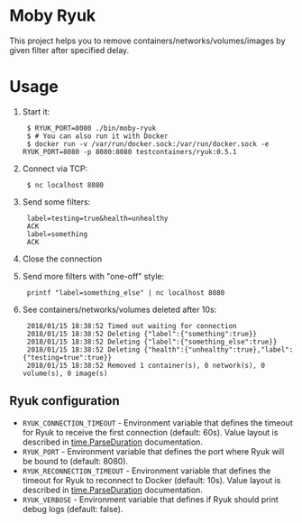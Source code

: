 # Moby Ryuk

This project helps you to remove containers/networks/volumes/images by given filter after specified delay.

# Usage

1. Start it:

        $ RYUK_PORT=8080 ./bin/moby-ryuk
        $ # You can also run it with Docker
        $ docker run -v /var/run/docker.sock:/var/run/docker.sock -e RYUK_PORT=8080 -p 8080:8080 testcontainers/ryuk:0.5.1

1. Connect via TCP:

        $ nc localhost 8080

1. Send some filters:

        label=testing=true&health=unhealthy
        ACK
        label=something
        ACK

1. Close the connection

1. Send more filters with "one-off" style:

        printf "label=something_else" | nc localhost 8080

1. See containers/networks/volumes deleted after 10s:

        2018/01/15 18:38:52 Timed out waiting for connection
        2018/01/15 18:38:52 Deleting {"label":{"something":true}}
        2018/01/15 18:38:52 Deleting {"label":{"something_else":true}}
        2018/01/15 18:38:52 Deleting {"health":{"unhealthy":true},"label":{"testing=true":true}}
        2018/01/15 18:38:52 Removed 1 container(s), 0 network(s), 0 volume(s), 0 image(s)

## Ryuk configuration

- `RYUK_CONNECTION_TIMEOUT` - Environment variable that defines the timeout for Ryuk to receive the first connection (default: 60s). Value layout is described in [time.ParseDuration](https://golang.org/pkg/time/#ParseDuration) documentation.
- `RYUK_PORT` - Environment variable that defines the port where Ryuk will be bound to (default: 8080).
- `RYUK_RECONNECTION_TIMEOUT` - Environment variable that defines the timeout for Ryuk to reconnect to Docker (default: 10s). Value layout is described in [time.ParseDuration](https://golang.org/pkg/time/#ParseDuration) documentation.
- `RYUK_VERBOSE` - Environment variable that defines if Ryuk should print debug logs (default: false).
